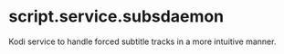 # script.service.subsdaemon
Kodi service to handle forced subtitle tracks in a more intuitive manner.
